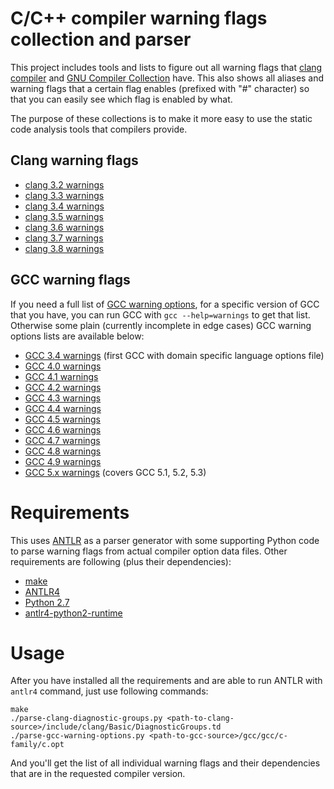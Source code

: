 # C/C++ compiler warning flags collection and parser

This project includes tools and lists to figure out all warning flags
that [clang compiler](http://clang.llvm.org/) and
[GNU Compiler Collection](https://gcc.gnu.org/) have. This also shows
all aliases and warning flags that a certain flag enables (prefixed
with "#" character) so that you can easily see which flag is enabled
by what.

The purpose of these collections is to make it more easy to use the
static code analysis tools that compilers provide.

## Clang warning flags

* [clang 3.2 warnings](warnings-clang-3.2.txt)
* [clang 3.3 warnings](warnings-clang-3.3.txt)
* [clang 3.4 warnings](warnings-clang-3.4.txt)
* [clang 3.5 warnings](warnings-clang-3.5.txt)
* [clang 3.6 warnings](warnings-clang-3.6.txt)
* [clang 3.7 warnings](warnings-clang-3.7.txt)
* [clang 3.8 warnings](warnings-clang-3.8.txt)

## GCC warning flags

If you need a full list of
[GCC warning options](https://gcc.gnu.org/onlinedocs/gcc/Warning-Options.html),
for a specific version of GCC that you have, you can run GCC with `gcc
--help=warnings` to get that list. Otherwise some plain (currently
incomplete in edge cases) GCC warning options lists are available
below:

* [GCC 3.4 warnings](warnings-gcc-3.4.txt) (first GCC with domain
  specific language options file)
* [GCC 4.0 warnings](warnings-gcc-4.0.txt)
* [GCC 4.1 warnings](warnings-gcc-4.1.txt)
* [GCC 4.2 warnings](warnings-gcc-4.2.txt)
* [GCC 4.3 warnings](warnings-gcc-4.3.txt)
* [GCC 4.4 warnings](warnings-gcc-4.4.txt)
* [GCC 4.5 warnings](warnings-gcc-4.5.txt)
* [GCC 4.6 warnings](warnings-gcc-4.6.txt)
* [GCC 4.7 warnings](warnings-gcc-4.7.txt)
* [GCC 4.8 warnings](warnings-gcc-4.8.txt)
* [GCC 4.9 warnings](warnings-gcc-4.9.txt)
* [GCC 5.x warnings](warnings-gcc-5.txt) (covers GCC 5.1, 5.2, 5.3)

# Requirements

This uses [ANTLR](http://www.antlr.org/) as a parser generator with
some supporting Python code to parse warning flags from actual
compiler option data files. Other requirements are following (plus
their dependencies):

* [make](http://www.gnu.org/software/make/)
* [ANTLR4](http://www.antlr.org/)
* [Python 2.7](https://www.python.org/)
* [antlr4-python2-runtime](https://pypi.python.org/pypi/antlr4-python2-runtime/)

# Usage

After you have installed all the requirements and are able to run
ANTLR with `antlr4` command, just use following commands:

    make
    ./parse-clang-diagnostic-groups.py <path-to-clang-source>/include/clang/Basic/DiagnosticGroups.td
    ./parse-gcc-warning-options.py <path-to-gcc-source>/gcc/gcc/c-family/c.opt

And you'll get the list of all individual warning flags and their
dependencies that are in the requested compiler version.

